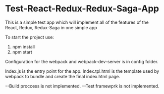 # Test-React-Redux-Redux-Saga-App
This is a simple test app which will implement all of the features of the React, Redux, Redux-Saga in one simple app

To start the project use:
1. npm install
2. npm start

Configuration for the webpack and webpack-dev-server is in config folder.

Index.js is the entry point for the app.
Index.tpl.html is the template used by webpack to bundle and create the final index.html page.

--Build proccess is not implemented. 
--Test framewprk is not implemented.
